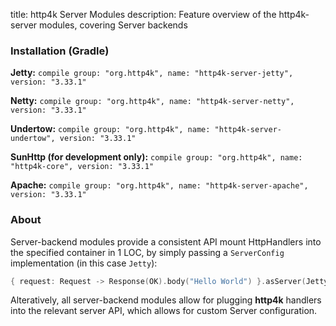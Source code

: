 title: http4k Server Modules
description: Feature overview of the http4k-server modules, covering Server backends

### Installation (Gradle)
**Jetty:** ```compile group: "org.http4k", name: "http4k-server-jetty", version: "3.33.1"```

**Netty:** ```compile group: "org.http4k", name: "http4k-server-netty", version: "3.33.1"```

**Undertow:** ```compile group: "org.http4k", name: "http4k-server-undertow", version: "3.33.1"```

**SunHttp (for development only):** ```compile group: "org.http4k", name: "http4k-core", version: "3.33.1"```

**Apache:** ```compile group: "org.http4k", name: "http4k-server-apache", version: "3.33.1"```

### About
Server-backend modules provide a consistent API mount HttpHandlers into the specified container in 1 LOC, by simply passing a `ServerConfig` implementation (in this case `Jetty`):

```kotlin
{ request: Request -> Response(OK).body("Hello World") }.asServer(Jetty(8000)).start().block()
```
Alteratively, all server-backend modules allow for plugging **http4k** handlers into the relevant server API, which allows for custom Server configuration.

